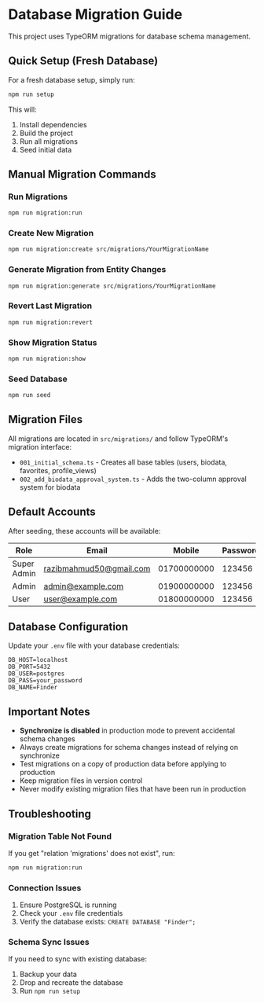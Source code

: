 # Database Migration Guide

This project uses TypeORM migrations for database schema management.

## Quick Setup (Fresh Database)

For a fresh database setup, simply run:

```bash
npm run setup
```

This will:
1. Install dependencies
2. Build the project
3. Run all migrations
4. Seed initial data

## Manual Migration Commands

### Run Migrations
```bash
npm run migration:run
```

### Create New Migration
```bash
npm run migration:create src/migrations/YourMigrationName
```

### Generate Migration from Entity Changes
```bash
npm run migration:generate src/migrations/YourMigrationName
```

### Revert Last Migration
```bash
npm run migration:revert
```

### Show Migration Status
```bash
npm run migration:show
```

### Seed Database
```bash
npm run seed
```

## Migration Files

All migrations are located in `src/migrations/` and follow TypeORM's migration interface:

- `001_initial_schema.ts` - Creates all base tables (users, biodata, favorites, profile_views)
- `002_add_biodata_approval_system.ts` - Adds the two-column approval system for biodata

## Default Accounts

After seeding, these accounts will be available:

| Role | Email | Mobile | Password |
|------|-------|--------|----------|
| Super Admin | razibmahmud50@gmail.com | 01700000000 | 123456 |
| Admin | admin@example.com | 01900000000 | 123456 |
| User | user@example.com | 01800000000 | 123456 |

## Database Configuration

Update your `.env` file with your database credentials:

```env
DB_HOST=localhost
DB_PORT=5432
DB_USER=postgres
DB_PASS=your_password
DB_NAME=Finder
```

## Important Notes

- **Synchronize is disabled** in production mode to prevent accidental schema changes
- Always create migrations for schema changes instead of relying on synchronize
- Test migrations on a copy of production data before applying to production
- Keep migration files in version control
- Never modify existing migration files that have been run in production

## Troubleshooting

### Migration Table Not Found
If you get "relation 'migrations' does not exist", run:
```bash
npm run migration:run
```

### Connection Issues
1. Ensure PostgreSQL is running
2. Check your `.env` file credentials
3. Verify the database exists: `CREATE DATABASE "Finder";`

### Schema Sync Issues
If you need to sync with existing database:
1. Backup your data
2. Drop and recreate the database
3. Run `npm run setup`